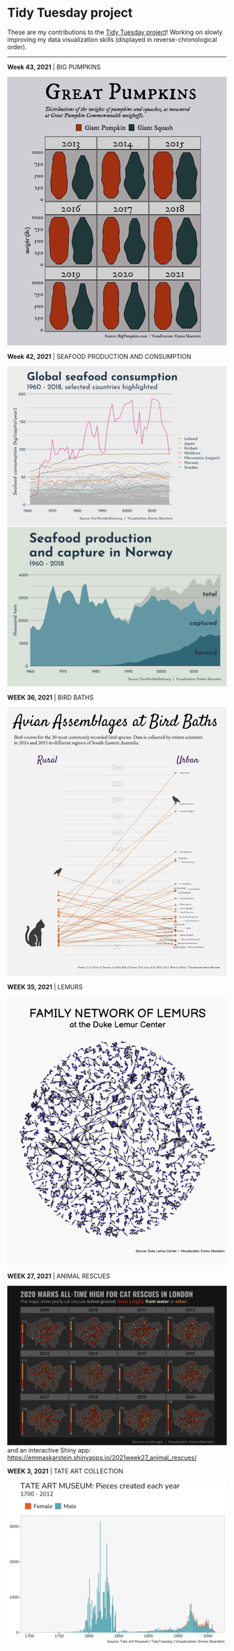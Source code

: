 # Tidy Tuesday project

These are my contributions to the [Tidy Tuesday project](https://github.com/rfordatascience/tidytuesday)! Working on slowly improving my data visualization skills
(displayed in reverse-chronological order).

---
**Week 43, 2021** | BIG PUMPKINS

![2021week43](https://github.com/emmaSkarstein/tidytuesday/blob/master/output/2021week43_pumpkins.png)


**Week 42, 2021** | SEAFOOD PRODUCTION AND CONSUMPTION

![2021week42_1](https://github.com/emmaSkarstein/tidytuesday/blob/master/output/2021week42_seafood_consumption.png)
![2021week42_2](https://github.com/emmaSkarstein/tidytuesday/blob/master/output/2021week42_seafood_light.png)


**WEEK 36, 2021** | BIRD BATHS

![2021week36](https://github.com/emmaSkarstein/tidytuesday/blob/master/output/2021week36.png)


**WEEK 35, 2021** | LEMURS

![2021week35](https://github.com/emmaSkarstein/tidytuesday/blob/master/output/2021week35.png)


**WEEK 27, 2021** | ANIMAL RESCUES

![2021week27](https://github.com/emmaSkarstein/tidytuesday/blob/master/output/2021week27_animal_rescue.png)
and an interactive Shiny app: https://emmaskarstein.shinyapps.io/2021week27_animal_rescues/ 

**WEEK 3, 2021** | TATE ART COLLECTION

![2021week3](https://github.com/emmaSkarstein/tidytuesday/blob/master/output/2021week03.png)
